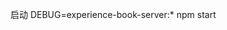 <!--
 * @Author: PengChaoQun 1152684231@qq.com
 * @Date: 2023-12-28 14:28:22
 * @LastEditors: PengChaoQun 1152684231@qq.com
 * @LastEditTime: 2024-01-08 22:20:11
 * @FilePath: /experience-book-server/README.md
 * @Description: 
-->
启动
DEBUG=experience-book-server:* npm start